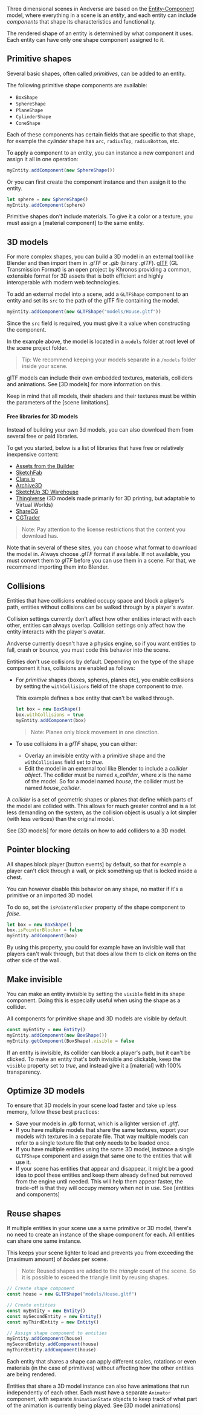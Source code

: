 Three dimensional scenes in Andverse are based on the [Entity-Component](https://en.wikipedia.org/wiki/Entity%E2%80%93component%E2%80%93system) model, where everything in a scene is an _entity_, and each entity can include _components_ that shape its characteristics and functionality.

The rendered shape of an entity is determined by what component it uses. Each entity can have only one shape component assigned to it.

## Primitive shapes

Several basic shapes, often called _primitives_, can be added to an entity.

The following primitive shape components are available:

- `BoxShape`
- `SphereShape`
- `PlaneShape`
- `CylinderShape`
- `ConeShape`

Each of these components has certain fields that are specific to that shape, for example the _cylinder_ shape has `arc`, `radiusTop`, `radiusBottom`, etc.

To apply a component to an entity, you can instance a new component and assign it all in one operation:

```ts
myEntity.addComponent(new SphereShape())
```

Or you can first create the component instance and then assign it to the entity.

```ts
let sphere = new SphereShape()
myEntity.addComponent(sphere)
```

Primitive shapes don't include materials. To give it a color or a texture, you must assign a [material component] to the same entity.

## 3D models

For more complex shapes, you can build a 3D model in an external tool like Blender and then import them in _.glTF_ or _.glb_ (binary _.glTF_). [glTF](https://www.khronos.org/gltf) (GL Transmission Format) is an open project by Khronos providing a common, extensible format for 3D assets that is both efficient and highly interoperable with modern web technologies.

To add an external model into a scene, add a `GLTFShape` component to an entity and set its `src` to the path of the glTF file containing the model.

```ts
myEntity.addComponent(new GLTFShape("models/House.gltf"))
```

Since the `src` field is required, you must give it a value when constructing the component.

In the example above, the model is located in a `models` folder at root level of the scene project folder.

> Tip: We recommend keeping your models separate in a `/models` folder inside your scene.

glTF models can include their own embedded textures, materials, colliders and animations. See [3D models] for more information on this.

Keep in mind that all models, their shaders and their textures must be within the parameters of the [scene limitations].

#### Free libraries for 3D models

Instead of building your own 3d models, you can also download them from several free or paid libraries.

To get you started, below is a list of libraries that have free or relatively inexpensive content:

- [Assets from the Builder](https://github.com/andverse/builder-assets/tree/master/assets)
- [SketchFab](https://sketchfab.com/)
- [Clara.io](https://clara.io/)
- [Archive3D](https://archive3d.net/)
- [SketchUp 3D Warehouse](https://3dwarehouse.sketchup.com/)
- [Thingiverse](https://www.thingiverse.com/) (3D models made primarily for 3D printing, but adaptable to Virtual Worlds)
- [ShareCG](https://www.sharecg.com/)
- [CGTrader](https://www.cgtrader.com/)

> Note: Pay attention to the license restrictions that the content you download has.

Note that in several of these sites, you can choose what format to download the model in. Always choose _.glTF_ format if available. If not available, you must convert them to _glTF_ before you can use them in a scene. For that, we recommend importing them into Blender.

## Collisions

Entities that have collisions enabled occupy space and block a player's path, entities without collisions can be walked through by a player`s avatar.

Collision settings currently don't affect how other entities interact with each other, entities can always overlap. Collision settings only affect how the entity interacts with the player's avatar.

Andverse currently doesn't have a physics engine, so if you want entities to fall, crash or bounce, you must code this behavior into the scene.

Entities don't use collisions by default. Depending on the type of the shape component it has, collisions are enabled as follows:

- For _primitive_ shapes (boxes, spheres, planes etc), you enable collisions by setting the `withCollisions` field of the shape component to _true_.

  This example defines a box entity that can't be walked through.

  ```ts
  let box = new BoxShape()
  box.withCollisions = true
  myEntity.addComponent(box)
  ```

  > Note: Planes only block movement in one direction.

- To use collisions in a _glTF_ shape, you can either:

  - Overlay an invisible entity with a primitive shape and the `withCollisions` field set to _true_.
  - Edit the model in an external tool like Blender to include a _collider object_. The collider must be named _x_collider_, where _x_ is the name of the model. So for a model named _house_, the collider must be named _house_collider_.

A _collider_ is a set of geometric shapes or planes that define which parts of the model are collided with. This allows for much greater control and is a lot less demanding on the system, as the collision object is usually a lot simpler (with less vertices) than the original model.

See [3D models] for more details on how to add colliders to a 3D model.

## Pointer blocking

All shapes block player [button events] by default, so that for example a player can't click through a wall, or pick something up that is locked inside a chest.

You can however disable this behavior on any shape, no matter if it's a primitive or an imported 3D model.

To do so, set the `isPointerBlocker` property of the shape component to _false_.

```ts
let box = new BoxShape()
box.isPointerBlocker = false
myEntity.addComponent(box)
```

By using this property, you could for example have an invisible wall that players can't walk through, but that does allow them to click on items on the other side of the wall.

## Make invisible

You can make an entity invisible by setting the `visible` field in its shape component. Doing this is especially useful when using the shape as a collider.

All components for primitive shape and 3D models are visible by default.

```ts
const myEntity = new Entity()
myEntity.addComponent(new BoxShape())
myEntity.getComponent(BoxShape).visible = false
```

If an entity is invisible, its collider can block a player's path, but it can't be clicked. To make an entity that's both invisible and clickable, keep the `visible` property set to _true_, and instead give it a [material] with 100% transparency.

## Optimize 3D models

To ensure that 3D models in your scene load faster and take up less memory, follow these best practices:

- Save your models in _.glb_ format, which is a lighter version of _.gltf_.
- If you have multiple models that share the same textures, export your models with textures in a separate file. That way multiple models can refer to a single texture file that only needs to be loaded once.
- If you have multiple entities using the same 3D model, instance a single `GLTFShape` component and assign that same one to the entities that will use it.
- If your scene has entities that appear and disappear, it might be a good idea to pool these entities and keep them already defined but removed from the engine until needed. This will help them appear faster, the trade-off is that they will occupy memory when not in use. See [entities and components]

## Reuse shapes

If multiple entities in your scene use a same primitive or 3D model, there's no need to create an instance of the shape component for each. All entities can share one same instance.

This keeps your scene lighter to load and prevents you from exceeding the [maximum amount] of _bodies_ per scene.

> Note: Reused shapes are added to the _triangle_ count of the scene. So it is possible to exceed the triangle limit by reusing shapes.

```ts
// Create shape component
const house = new GLTFShape("models/House.gltf")

// Create entities
const myEntity = new Entity()
const mySecondEntity = new Entity()
const myThirdEntity = new Entity()

// Assign shape component to entities
myEntity.addComponent(house)
mySecondEntity.addComponent(house)
myThirdEntity.addComponent(house)
```

Each entity that shares a shape can apply different scales, rotations or even materials (in the case of primitives) without affecting how the other entities are being rendered.

Entities that share a 3D model instance can also have animations that run independently of each other. Each must have a separate `Animator` component, with separate `AnimationState` objects to keep track of what part of the animation is currently being played. See [3D model animations]
